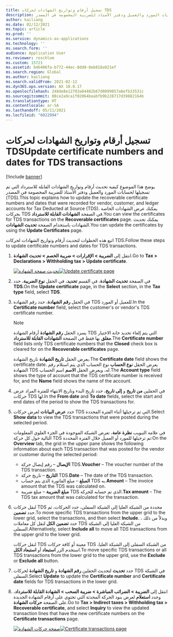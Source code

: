 ```yaml
---
title: تسجيل أرقام وتواريخ الشهادات لحركات TDS
description: يوضح هذا الموضوع كيفية تحديث أرقام وتواريخ الشهادات القابلة للاسترداد التي تم تسجيلها لحسابات المورد والعميل ودفتر الأستاذ للضريبة المخصومة في المصدر (TDS).
author: kailiang
ms.date: 02/12/2021
ms.topic: article
ms.prod: ''
ms.service: dynamics-ax-applications
ms.technology: ''
ms.search.form: ''
audience: Application User
ms.reviewer: roschlom
ms.custom: 15721
ms.assetid: b4b406fa-b772-44ec-8dd8-8eb818a921ef
ms.search.region: Global
ms.author: kailiang
ms.search.validFrom: 2021-02-12
ms.dyn365.ops.version: AX 10.0.17
ms.openlocfilehash: 248de8e12703a84482b67d0899857a6efb33531c
ms.sourcegitcommit: 08ce2a9ca1f02064beabfb9b228717d39882164b
ms.translationtype: HT
ms.contentlocale: ar-SA
ms.lasthandoff: 05/11/2021
ms.locfileid: "6022994"
---
```

# <a name="update-certificate-numbers-and-dates-for-tds-transactions"></a><span data-ttu-id="c3356-103">تسجيل أرقام وتواريخ الشهادات لحركات TDS</span><span class="sxs-lookup"><span data-stu-id="c3356-103">Update certificate numbers and dates for TDS transactions</span></span>

[!include [banner](../includes/banner.md)]

<span data-ttu-id="c3356-104">يوضح هذا الموضوع كيفية تحديث أرقام وتواريخ الشهادات القابلة للاسترداد التي تم تسجيلها لحسابات المورد والعميل ودفتر الأستاذ للضريبة المخصومة في المصدر (TDS).</span><span class="sxs-lookup"><span data-stu-id="c3356-104">This topic explains how to update the recoverable certificate numbers and dates that were recorded for vendor, customer, and ledger accounts for Tax Deducted at Source (TDS).</span></span> <span data-ttu-id="c3356-105">يمكنك عرض الشهادات الخاصة بحركات TDS في الصفحة **الشهادات القابلة للاسترداد**.</span><span class="sxs-lookup"><span data-stu-id="c3356-105">You can view the certificates for TDS transactions on the **Recoverable certificates** page.</span></span> <span data-ttu-id="c3356-106">يمكنك تحديث الشهادات باستخدام الصفحة **تحديث الشهادات**.</span><span class="sxs-lookup"><span data-stu-id="c3356-106">You can update the certificates by using the **Update Certificates** page.</span></span>

<span data-ttu-id="c3356-107">اتبع هذه الخطوات لتحديث أرقام وتواريخ الشهادات لحركات TDS.</span><span class="sxs-lookup"><span data-stu-id="c3356-107">Follow these steps to update certificate numbers and dates for TDS transactions.</span></span>

1. <span data-ttu-id="c3356-108">انتقل إلى **الضريبة \> الإقرارات \> ضريبة الخصم \> تحديث الشهادة**.</span><span class="sxs-lookup"><span data-stu-id="c3356-108">Go to **Tax \> Declarations \> Withholding tax \> Update certificate**.</span></span>

    <span data-ttu-id="c3356-109">[![تحديث صفحة الشهادة](./media/apac-ind-TDS-45.png)](./media/apac-ind-TDS-45.png)</span><span class="sxs-lookup"><span data-stu-id="c3356-109">[![Update certificate page](./media/apac-ind-TDS-45.png)](./media/apac-ind-TDS-45.png)</span></span>

2. <span data-ttu-id="c3356-110">في الصفحة **تحديث الشهادة**، في القسم **تحديد**، في الحقل **نوع الضريبة**، حدد **TDS**.</span><span class="sxs-lookup"><span data-stu-id="c3356-110">On the **Update certificate** page, in the **Select** section, in the **Tax type** field, select **TDS**.</span></span>
3. <span data-ttu-id="c3356-111">في الحقل **رقم الشهادة**، حدد رقم الشهادة TDS للعميل أو المورد.</span><span class="sxs-lookup"><span data-stu-id="c3356-111">In the **Certificate number** field, select the customer's or vendor's TDS certificate number.</span></span>

    > [!NOTE]
    > <span data-ttu-id="c3356-112">يسرد الحقل **رقم الشهادة** أرقام الشهادة TDS التي يتم إلغاء تحديد خانة الاختيار **مغلق** بها فقط في الصفحة **الشهادات القابلة للاسترداد**.</span><span class="sxs-lookup"><span data-stu-id="c3356-112">The **Certificate number** field lists only TDS certificate numbers that the **Closed** check box is cleared for on the **Recoverable certificates** page.</span></span>

    <span data-ttu-id="c3356-113">يعرض الحقل **تاريخ الشهادة** تاريخ الشهادة.</span><span class="sxs-lookup"><span data-stu-id="c3356-113">The **Certificate date** field shows the certificate date.</span></span> <span data-ttu-id="c3356-114">يعرض الحقل **نوع الحساب** نوع الحساب الذي يتم استلام رقم الشهادة TDS له، ويعرض الحقل **الاسم** اسم الحساب.</span><span class="sxs-lookup"><span data-stu-id="c3356-114">The **Account type** field shows the type of account that the TDS certificate number is received for, and the **Name** field shows the name of the account.</span></span>

5. <span data-ttu-id="c3356-115">في الحقلين **من تاريخ** و **إلى تاريخ**، حدد تاريخ البدء وتاريخ الانتهاء للفترة المراد عرض حركات TDS لها.</span><span class="sxs-lookup"><span data-stu-id="c3356-115">In the **From date** and **To date** fields, select the start and end dates of the period to show the TDS transactions for.</span></span>
6. <span data-ttu-id="c3356-116">حدد **عرض البيانات** لعرض حركات TDS التي تم ترحيلها أثناء الفترة المحددة.</span><span class="sxs-lookup"><span data-stu-id="c3356-116">Select **Show data** to view the TDS transactions that were posted during the selected period.</span></span>

    <span data-ttu-id="c3356-117">في علامة التبويب **نظرة عامة**، تعرض الشبكة الموجودة في الجزء العلوي المعلومات التالية حول كل حركة TDS تم ترحيلها للمورد أو العميل خلال الفترة المحددة:</span><span class="sxs-lookup"><span data-stu-id="c3356-117">On the **Overview** tab, the grid in the upper pane shows the following information about each TDS transaction that was posted for the vendor or customer during the selected period:</span></span>

    - <span data-ttu-id="c3356-118">**الإيصال** – رقم إيصال حركة TDS.</span><span class="sxs-lookup"><span data-stu-id="c3356-118">**Voucher** – The voucher number of the TDS transaction.</span></span>
    - <span data-ttu-id="c3356-119">**التاريخ** – تاريخ حركة TDS.</span><span class="sxs-lookup"><span data-stu-id="c3356-119">**Date** – The date of the TDS transaction.</span></span>
    - <span data-ttu-id="c3356-120">**المبلغ** – مبلغ الفاتورة الذي يتم حساب TDS به.</span><span class="sxs-lookup"><span data-stu-id="c3356-120">**Amount** – The invoice amount that the TDS was calculated on.</span></span>
    - <span data-ttu-id="c3356-121">**مبلغ الضريبة** – مبلغ ضريبة TDS الذي تم حسابه للحركة.</span><span class="sxs-lookup"><span data-stu-id="c3356-121">**Tax amount** – The TDS tax amount that was calculated for the transaction.</span></span>

7. <span data-ttu-id="c3356-122">لنقل حركات TDS محددة من الشبكة العليا إلى الشبكة السفلى، حدد الحركات، ثم حدد **تضمين**.</span><span class="sxs-lookup"><span data-stu-id="c3356-122">To move specific TDS transactions from the upper grid to the lower grid, select the transactions, and then select **Include**.</span></span> <span data-ttu-id="c3356-123">وبدلاً من ذلك ، حدد **تضمين الكل** لنقل كل معاملات TDS من الشبكة العليا إلى الشبكة السفلى.</span><span class="sxs-lookup"><span data-stu-id="c3356-123">Alternatively, select **Include all** to move all TDS transactions from the upper grid to the lower grid.</span></span>

    <span data-ttu-id="c3356-124">لنقل حركات TDS معينة أو كافة حركات TDS من الشبكة السفلى إلى الشبكة العليا، استخدم الزر **استبعاد** أو **استبعاد الكل**.</span><span class="sxs-lookup"><span data-stu-id="c3356-124">To move specific TDS transactions or all TDS transactions from the lower grid to the upper grid, use the **Exclude** or **Exclude all** button.</span></span>

8. <span data-ttu-id="c3356-125">حدد **تحديث** لتحديث الحقلين **رقم الشهادة** و **تاريخ الشهادة** لحركات TDS في الشبكة السفلى.</span><span class="sxs-lookup"><span data-stu-id="c3356-125">Select **Update** to update the **Certificate number** and **Certificate date** fields for TDS transactions in the lower grid.</span></span>
10. <span data-ttu-id="c3356-126">انتقل إلى **الضريبة \> الضرائب المباشرة \> ضريبة السحب \> الشهادة القابلة للاسترداد**، وحدد **استعلام** لعرض بنود الحركة المحدثة التي تحتوي على أرقام الشهادة الجديدة على الصفحة **حركات الشهادة**.</span><span class="sxs-lookup"><span data-stu-id="c3356-126">Go to **Tax \> Indirect taxes \> Withholding tax \> Recoverable certificate**, and select **Inquiry** to view the updated transaction lines that have the new certificate numbers on the **Certificate transactions** page.</span></span>

    <span data-ttu-id="c3356-127">[![صفحة حركات الشهادة](./media/apac-ind-TDS-46.png)](./media/apac-ind-TDS-46.png)</span><span class="sxs-lookup"><span data-stu-id="c3356-127">[![Certificate transactions page](./media/apac-ind-TDS-46.png)](./media/apac-ind-TDS-46.png)</span></span>

